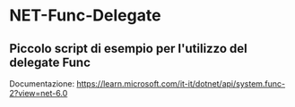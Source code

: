 # NET-Func-Delegate
## Piccolo script di esempio per l'utilizzo del delegate Func

Documentazione: https://learn.microsoft.com/it-it/dotnet/api/system.func-2?view=net-6.0
